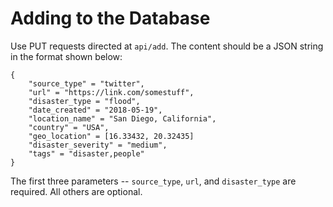 # Adding to the Database

Use PUT requests directed at `api/add`. The content should be a JSON string in the format shown below:

```
{
	"source_type" = "twitter",
	"url" = "https://link.com/somestuff",
	"disaster_type = "flood",
	"date_created" = "2018-05-19",
	"location_name" = "San Diego, California",
	"country" = "USA",
	"geo_location" = [16.33432, 20.32435]
	"disaster_severity" = "medium",
	"tags" = "disaster,people"
}
```

The first three parameters -- `source_type`, `url`, and `disaster_type` are required. All others are optional.